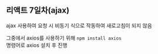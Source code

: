 ## 리액트 7일차(ajax)  

ajax 사용하여 요청 시 비동기 식으로 작동하여 새로고침이 되지 않음  

그중에서 axios를 사용하기 위해
```npm install axios```  
명령어로 axios 설치 후 진행

